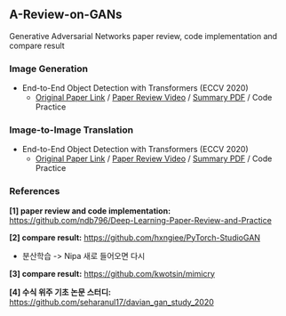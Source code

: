 ## A-Review-on-GANs
Generative Adversarial Networks paper review, code implementation and compare result

### Image Generation

* End-to-End Object Detection with Transformers (ECCV 2020)
    * [Original Paper Link](https://arxiv.org/abs/2005.12872) / [Paper Review Video](https://www.youtube.com/watch?v=hCWUTvVrG7E) / [Summary PDF]() / Code Practice
    
### Image-to-Image Translation

* End-to-End Object Detection with Transformers (ECCV 2020)
    * [Original Paper Link](https://arxiv.org/abs/2005.12872) / [Paper Review Video](https://www.youtube.com/watch?v=hCWUTvVrG7E) / [Summary PDF]() / Code Practice


### References

**[1] paper review and code implementation:** https://github.com/ndb796/Deep-Learning-Paper-Review-and-Practice

**[2] compare result:** https://github.com/hxngiee/PyTorch-StudioGAN
  - 분산학습 -> Nipa 새로 들어오면 다시

**[3] compare result:** https://github.com/kwotsin/mimicry

**[4] 수식 위주 기초 논문 스터디:** https://github.com/seharanul17/davian_gan_study_2020
